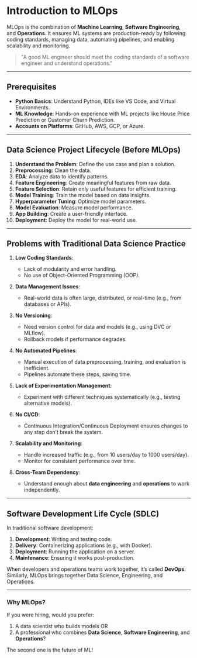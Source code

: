 # Introduction to MLOps  

MLOps is the combination of **Machine Learning**, **Software Engineering**, and **Operations**. It ensures ML systems are production-ready by following coding standards, managing data, automating pipelines, and enabling scalability and monitoring.  

> "A good ML engineer should meet the coding standards of a software engineer and understand operations."  

---

## Prerequisites  

- **Python Basics**: Understand Python, IDEs like VS Code, and Virtual Environments.  
- **ML Knowledge**: Hands-on experience with ML projects like House Price Prediction or Customer Churn Prediction.  
- **Accounts on Platforms**: GitHub, AWS, GCP, or Azure.  

---

## Data Science Project Lifecycle (Before MLOps)  

1. **Understand the Problem**: Define the use case and plan a solution.  
2. **Preprocessing**: Clean the data.  
3. **EDA**: Analyze data to identify patterns.  
4. **Feature Engineering**: Create meaningful features from raw data.  
5. **Feature Selection**: Retain only useful features for efficient training.  
6. **Model Training**: Train the model based on data insights.  
7. **Hyperparameter Tuning**: Optimize model parameters.  
8. **Model Evaluation**: Measure model performance.  
9. **App Building**: Create a user-friendly interface.  
10. **Deployment**: Deploy the model for real-world use.  

---

## Problems with Traditional Data Science Practice  

1. **Low Coding Standards**:  
   - Lack of modularity and error handling.  
   - No use of Object-Oriented Programming (OOP).  

2. **Data Management Issues**:  
   - Real-world data is often large, distributed, or real-time (e.g., from databases or APIs).  

3. **No Versioning**:  
   - Need version control for data and models (e.g., using DVC or MLflow).  
   - Rollback models if performance degrades.  

4. **No Automated Pipelines**:  
   - Manual execution of data preprocessing, training, and evaluation is inefficient.  
   - Pipelines automate these steps, saving time.  

5. **Lack of Experimentation Management**:  
   - Experiment with different techniques systematically (e.g., testing alternative models).  

6. **No CI/CD**:  
   - Continuous Integration/Continuous Deployment ensures changes to any step don’t break the system.  

7. **Scalability and Monitoring**:  
   - Handle increased traffic (e.g., from 10 users/day to 1000 users/day).  
   - Monitor for consistent performance over time.  

8. **Cross-Team Dependency**:  
   - Understand enough about **data engineering** and **operations** to work independently.  

---

## Software Development Life Cycle (SDLC)  

In traditional software development:  

1. **Development**: Writing and testing code.  
2. **Delivery**: Containerizing applications (e.g., with Docker).  
3. **Deployment**: Running the application on a server.  
4. **Maintenance**: Ensuring it works post-production.  

When developers and operations teams work together, it’s called **DevOps**. Similarly, MLOps brings together Data Science, Engineering, and Operations.  

---

### Why MLOps?  

If you were hiring, would you prefer:  
1. A data scientist who builds models OR  
2. A professional who combines **Data Science**, **Software Engineering**, and **Operations**?  

The second one is the future of ML!  